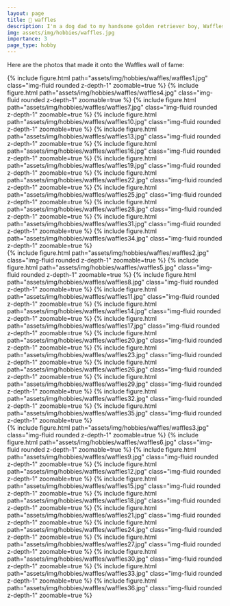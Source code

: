 ```yaml
---
layout: page
title: 🧇 waffles
description: I'm a dog dad to my handsome golden retriever boy, Waffles.
img: assets/img/hobbies/waffles.jpg
importance: 3
page_type: hobby
---
```


Here are the photos that made it onto the Waffles wall of fame:
<div class="row mt-3">
    <div class="col-sm mt-3 mt-md-0">
        {% include figure.html path="assets/img/hobbies/waffles/waffles1.jpg" class="img-fluid rounded z-depth-1" zoomable=true %}
        {% include figure.html path="assets/img/hobbies/waffles/waffles4.jpg" class="img-fluid rounded z-depth-1" zoomable=true %}
        {% include figure.html path="assets/img/hobbies/waffles/waffles7.jpg" class="img-fluid rounded z-depth-1" zoomable=true %}
        {% include figure.html path="assets/img/hobbies/waffles/waffles10.jpg" class="img-fluid rounded z-depth-1" zoomable=true %}
        {% include figure.html path="assets/img/hobbies/waffles/waffles13.jpg" class="img-fluid rounded z-depth-1" zoomable=true %}
        {% include figure.html path="assets/img/hobbies/waffles/waffles16.jpg" class="img-fluid rounded z-depth-1" zoomable=true %}
        {% include figure.html path="assets/img/hobbies/waffles/waffles19.jpg" class="img-fluid rounded z-depth-1" zoomable=true %}
        {% include figure.html path="assets/img/hobbies/waffles/waffles22.jpg" class="img-fluid rounded z-depth-1" zoomable=true %}
        {% include figure.html path="assets/img/hobbies/waffles/waffles25.jpg" class="img-fluid rounded z-depth-1" zoomable=true %}
        {% include figure.html path="assets/img/hobbies/waffles/waffles28.jpg" class="img-fluid rounded z-depth-1" zoomable=true %}
        {% include figure.html path="assets/img/hobbies/waffles/waffles31.jpg" class="img-fluid rounded z-depth-1" zoomable=true %}
        {% include figure.html path="assets/img/hobbies/waffles/waffles34.jpg" class="img-fluid rounded z-depth-1" zoomable=true %}
    </div>
    <div class="col-sm mt-3 mt-md-0">
        {% include figure.html path="assets/img/hobbies/waffles/waffles2.jpg" class="img-fluid rounded z-depth-1" zoomable=true %}
        {% include figure.html path="assets/img/hobbies/waffles/waffles5.jpg" class="img-fluid rounded z-depth-1" zoomable=true %}
        {% include figure.html path="assets/img/hobbies/waffles/waffles8.jpg" class="img-fluid rounded z-depth-1" zoomable=true %}
        {% include figure.html path="assets/img/hobbies/waffles/waffles11.jpg" class="img-fluid rounded z-depth-1" zoomable=true %}
        {% include figure.html path="assets/img/hobbies/waffles/waffles14.jpg" class="img-fluid rounded z-depth-1" zoomable=true %}
        {% include figure.html path="assets/img/hobbies/waffles/waffles17.jpg" class="img-fluid rounded z-depth-1" zoomable=true %}
        {% include figure.html path="assets/img/hobbies/waffles/waffles20.jpg" class="img-fluid rounded z-depth-1" zoomable=true %}
        {% include figure.html path="assets/img/hobbies/waffles/waffles23.jpg" class="img-fluid rounded z-depth-1" zoomable=true %}
        {% include figure.html path="assets/img/hobbies/waffles/waffles26.jpg" class="img-fluid rounded z-depth-1" zoomable=true %}
        {% include figure.html path="assets/img/hobbies/waffles/waffles29.jpg" class="img-fluid rounded z-depth-1" zoomable=true %}
        {% include figure.html path="assets/img/hobbies/waffles/waffles32.jpg" class="img-fluid rounded z-depth-1" zoomable=true %}
        {% include figure.html path="assets/img/hobbies/waffles/waffles35.jpg" class="img-fluid rounded z-depth-1" zoomable=true %}
    </div>
    <div class="col-sm mt-3 mt-md-0">
        {% include figure.html path="assets/img/hobbies/waffles/waffles3.jpg" class="img-fluid rounded z-depth-1" zoomable=true %}
        {% include figure.html path="assets/img/hobbies/waffles/waffles6.jpg" class="img-fluid rounded z-depth-1" zoomable=true %}
        {% include figure.html path="assets/img/hobbies/waffles/waffles9.jpg" class="img-fluid rounded z-depth-1" zoomable=true %}
        {% include figure.html path="assets/img/hobbies/waffles/waffles12.jpg" class="img-fluid rounded z-depth-1" zoomable=true %}
        {% include figure.html path="assets/img/hobbies/waffles/waffles15.jpg" class="img-fluid rounded z-depth-1" zoomable=true %}
        {% include figure.html path="assets/img/hobbies/waffles/waffles18.jpg" class="img-fluid rounded z-depth-1" zoomable=true %}
        {% include figure.html path="assets/img/hobbies/waffles/waffles21.jpg" class="img-fluid rounded z-depth-1" zoomable=true %}
        {% include figure.html path="assets/img/hobbies/waffles/waffles24.jpg" class="img-fluid rounded z-depth-1" zoomable=true %}
        {% include figure.html path="assets/img/hobbies/waffles/waffles27.jpg" class="img-fluid rounded z-depth-1" zoomable=true %}
        {% include figure.html path="assets/img/hobbies/waffles/waffles30.jpg" class="img-fluid rounded z-depth-1" zoomable=true %}
        {% include figure.html path="assets/img/hobbies/waffles/waffles33.jpg" class="img-fluid rounded z-depth-1" zoomable=true %}
        {% include figure.html path="assets/img/hobbies/waffles/waffles36.jpg" class="img-fluid rounded z-depth-1" zoomable=true %}
    </div>
</div>
